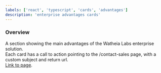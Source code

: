 ```yaml
---
labels: ['react', 'typescript', 'cards', 'advantages']
description: 'enterprise advantages cards'
---
```


### Overview

A section showing the main advantages of the Watheia Labs enterprise solution.  
Each card has a call to action pointing to the /contact-sales page, with a custom subject and return url.  
[Link to page](https://bit.cloud/enterprise).
